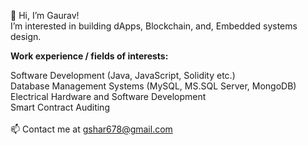 👋 Hi, I’m Gaurav!<br />
I’m interested in building dApps, Blockchain, and, Embedded systems design.<br />

**Work experience / fields of interests:**<br />

Software Development (Java, JavaScript, Solidity etc.) <br />
Database Management Systems (MySQL, MS.SQL Server, MongoDB) <br />
Electrical Hardware and Software Development<br />
Smart Contract Auditing<br /><br />
📫 Contact me at gshar678@gmail.com

<!---
gshar678/gshar678 is a ✨ special ✨ repository because its `README.md` (this file) appears on your GitHub profile.
You can click the Preview link to take a look at your changes.
--->
